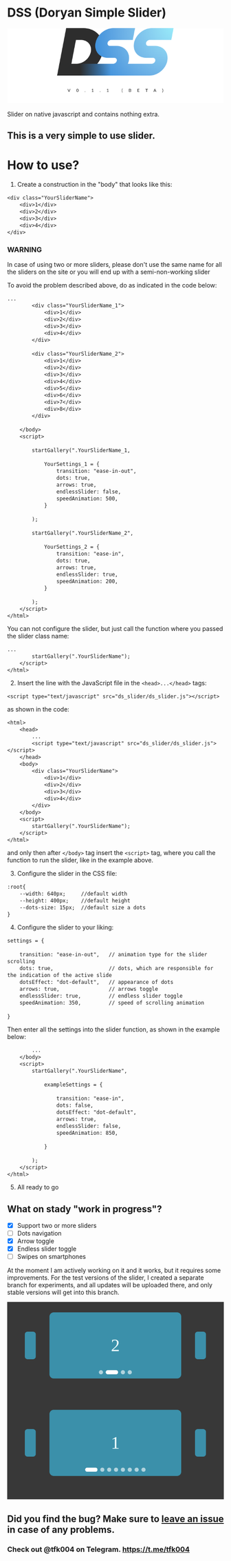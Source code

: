 # DSS (Doryan Simple Slider)

![photo](pic/DSS.png)

Slider on native javascript and contains nothing extra.

## This is a very simple to use slider.

# How to use?

1. Create a construction in the "body" that looks like this:

```
<div class="YourSliderName">
    <div>1</div>
    <div>2</div>
    <div>3</div>
    <div>4</div>
</div>
```
### WARNING


In case of using two or more sliders, please don't use the same name for all the sliders on the site or you will end up with a semi-non-working slider

To avoid the problem described above, do as indicated in the code below:
```
...
        <div class="YourSliderName_1">
            <div>1</div>
            <div>2</div>
            <div>3</div>
            <div>4</div>
        </div>

        <div class="YourSliderName_2">
            <div>1</div>
            <div>2</div>
            <div>3</div>
            <div>4</div>
            <div>5</div>
            <div>6</div>
            <div>7</div>
            <div>8</div>
        </div>

    </body>
    <script>
    
        startGallery(".YourSliderName_1,
        
            YourSettings_1 = {
                transition: "ease-in-out",
                dots: true,
                arrows: true,
                endlessSlider: false,
                speedAnimation: 500,
            }

        );

        startGallery(".YourSliderName_2",

            YourSettings_2 = {
                transition: "ease-in",
                dots: true,
                arrows: true,
                endlessSlider: true,
                speedAnimation: 200,
            }
        
        );
    </script>
</html>
```
You can not configure the slider, but just call the function where you passed the slider class name:

```
...
        startGallery(".YourSliderName");
    </script>
</html>
```

2. Insert the line with the JavaScript file in the ```<head>...</head>``` tags:

```
<script type="text/javascript" src="ds_slider/ds_slider.js"></script>
```
as shown in the code:

```
<html>
    <head>
        ...
        <script type="text/javascript" src="ds_slider/ds_slider.js"></script>
    </head>
    <body>
        <div class="YourSliderName">
            <div>1</div>
            <div>2</div>
            <div>3</div>
            <div>4</div>
        </div>
    </body>
    <script>
        startGallery(".YourSliderName");
    </script>
</html>
```
and only then after ```</body>``` tag insert the ```<script>``` tag, where you call the function to run the slider, like in the example above.

3. Configure the slider in the CSS file:

```
:root{
    --width: 640px;     //default width
    --height: 400px;    //default height
    --dots-size: 15px;  //default size a dots
}
```
4. Configure the slider to your liking:
```
settings = {

    transition: "ease-in-out",   // animation type for the slider scrolling
    dots: true,                  // dots, which are responsible for the indication of the active slide
    dotsEffect: "dot-default",   // appearance of dots
    arrows: true,                // arrows toggle
    endlessSlider: true,         // endless slider toggle
    speedAnimation: 350,         // speed of scrolling animation

}
```
Then enter all the settings into the slider function, as shown in the example below:
```
        ...
    </body>
    <script>
        startGallery(".YourSliderName",
        
            exampleSettings = {

                transition: "ease-in",
                dots: false,
                dotsEffect: "dot-default",
                arrows: true,
                endlessSlider: false,
                speedAnimation: 850,

            }
        
        );
    </script>
</html>
```
5. All ready to go

## What on stady "work in progress"?

- [X] Support two or more sliders
- [ ] Dots navigation
- [X] Arrow toggle
- [X] Endless slider toggle
- [ ] Swipes on smartphones

At the moment I am actively working on it and it works, but it requires some improvements. For the test versions of the slider, I created a separate branch for experiments, and all updates will be uploaded there, and only stable versions will get into this branch.

![photo](/pic/Screenshot%20from%202022-08-15%2019-59-49.png)

## Did you find the bug? Make sure to [leave an issue](https://github.com/doryan04/DSS/issues/new) in case of any problems.

### Check out @tfk004 on Telegram. https://t.me/tfk004
